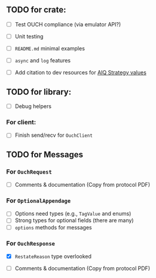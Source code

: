 
## TODO for crate:
- [ ] Test OUCH compliance (via emulator API?)
- [ ] Unit testing
- [ ] `README.md` minimal examples
- [ ] `async` and `log` features
- [ ] Add citation to dev resources for [AIQ Strategy values](https://www.nasdaqtrader.com/TraderNews.aspx?id=ETU2023-8)


## TODO for library:
- [ ] Debug helpers

### For client:
- [ ] Finish send/recv for `OuchClient`

## TODO for Messages
### For `OuchRequest`
- [ ] Comments & documentation (Copy from protocol PDF)

### For `OptionalAppendage`
- [ ] Options need types (e.g., `TagValue` and enums)
- [ ] Strong types for optional fields (there are many)
- [ ] `options` methods for messages

### For `OuchResponse`
- [x] `RestateReason` type overlooked
- [ ] Comments & documentation (Copy from protocol PDF)

